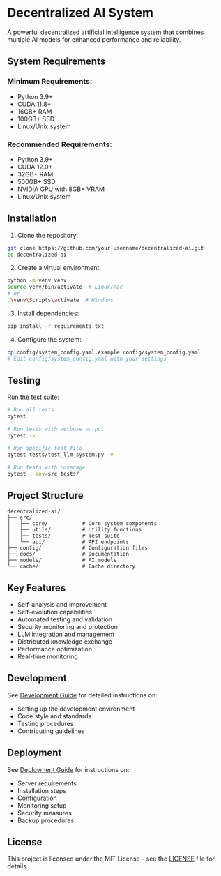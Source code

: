 # Decentralized AI System

A powerful decentralized artificial intelligence system that combines multiple AI models for enhanced performance and reliability.

## System Requirements

### Minimum Requirements:
- Python 3.9+
- CUDA 11.8+
- 16GB+ RAM
- 100GB+ SSD
- Linux/Unix system

### Recommended Requirements:
- Python 3.9+
- CUDA 12.0+
- 32GB+ RAM
- 500GB+ SSD
- NVIDIA GPU with 8GB+ VRAM
- Linux/Unix system

## Installation

1. Clone the repository:
```bash
git clone https://github.com/your-username/decentralized-ai.git
cd decentralized-ai
```

2. Create a virtual environment:
```bash
python -m venv venv
source venv/bin/activate  # Linux/Mac
# or
.\venv\Scripts\activate  # Windows
```

3. Install dependencies:
```bash
pip install -r requirements.txt
```

4. Configure the system:
```bash
cp config/system_config.yaml.example config/system_config.yaml
# Edit config/system_config.yaml with your settings
```

## Testing

Run the test suite:
```bash
# Run all tests
pytest

# Run tests with verbose output
pytest -v

# Run specific test file
pytest tests/test_llm_system.py -v

# Run tests with coverage
pytest --cov=src tests/
```

## Project Structure

```
decentralized-ai/
├── src/
│   ├── core/           # Core system components
│   ├── utils/          # Utility functions
│   ├── tests/          # Test suite
│   └── api/            # API endpoints
├── config/             # Configuration files
├── docs/               # Documentation
├── models/             # AI models
└── cache/              # Cache directory
```

## Key Features

- Self-analysis and improvement
- Self-evolution capabilities
- Automated testing and validation
- Security monitoring and protection
- LLM integration and management
- Distributed knowledge exchange
- Performance optimization
- Real-time monitoring

## Development

See [Development Guide](docs/development_guide.md) for detailed instructions on:
- Setting up the development environment
- Code style and standards
- Testing procedures
- Contributing guidelines

## Deployment

See [Deployment Guide](docs/deployment_guide.md) for instructions on:
- Server requirements
- Installation steps
- Configuration
- Monitoring setup
- Security measures
- Backup procedures

## License

This project is licensed under the MIT License - see the [LICENSE](LICENSE) file for details. 